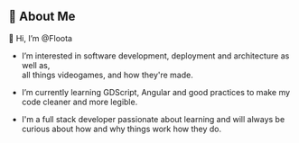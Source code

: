 ## 🚀 About Me
👋 Hi, I’m @Floota
- I’m interested in software development, deployment and architecture as well as,  
    all things videogames, and how they're made.
- I’m currently learning GDScript, Angular and good practices to make my code cleaner   and more legible.

- I'm a full stack developer passionate about learning and will always be curious about how and why things work how they do.

<!---
Floota/Floota is a ✨ special ✨ repository because its `README.md` (this file) appears on your GitHub profile.
You can click the Preview link to take a look at your changes.
--->
